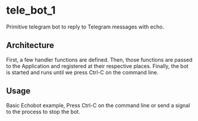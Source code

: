 # tele_bot_1
Primitive telegram bot to reply to Telegram messages with echo.

## Architecture

First, a few handler functions are defined. 
Then, those functions are passed to the Application and registered at their respective places.
Finally, the bot is started and runs until we press Ctrl-C on the command line.

## Usage

Basic Echobot example, 
Press Ctrl-C on the command line or send a signal to the process to stop the bot.
